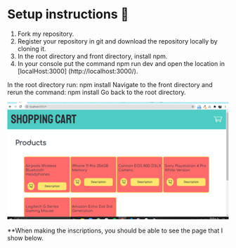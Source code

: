 # Setup instructions 🚀

1. Fork my repository.
2. Register your repository in git and download the repository locally by cloning it.
2. In the root directory and front directory, install npm.
3. In your console put the command npm run dev and open the location in [localHost:3000] (http://localhost:3000/).

In the root directory run: npm install
Navigate to the front directory and rerun the command: npm install
Go back to the root directory.

![Shopping cart App](https://github.com/MiriamNM/Shopping_cart/blob/master/front/src/assets/app.jpg.png)

**When making the inscriptions, you should be able to see the page that I show below.
